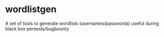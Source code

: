 # wordlistgen
A set of tools to generate wordlists (usernames/passwords) useful during black box pentests/bugbounty
